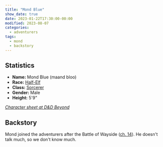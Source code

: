 ```yaml
---
title: "Mond Blue"
show_date: true
date: 2023-01-22T17:30:00-00:00
modified: 2023-08-07
categories:
  - adventurers
tags:
  - mond
  - backstory
---
```


## Statistics

-   **Name:** Mond Blue (maand bloo)
-   **Race:** [Half-Elf](https://www.dndbeyond.com/races/20-half-elf) 
-   **Class:** [Sorcerer](https://www.dndbeyond.com/classes/sorcerer)
-   **Gender:** Male 
-   **Height:** 5'9"

_[Character sheet at D&D Beyond](https://www.dndbeyond.com/characters/105034644)_

## Backstory

Mond joined the adventurers after the Battle of Wayside ([ch. 14](/dnd/campaign/chapter-14/)).
He doesn't talk much, so we don't know much.
